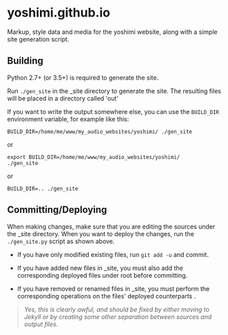 # yoshimi.github.io

Markup, style data and media for the yoshimi website,
along with a simple site generation script.

## Building

Python 2.7+ (or 3.5+) is required to generate the site.

Run `./gen_site` in the _site directory to generate the site.
The resulting files will be placed in a directory called 'out'

If you want to write the output somewhere else, you can use the `BUILD_DIR`
environment variable, for example like this:
```
BUILD_DIR=/home/me/www/my_audio_websites/yoshimi/ ./gen_site
```
or
```
export BUILD_DIR=/home/me/www/my_audio_websites/yoshimi/
./gen_site
```
or
```
BUILD_DIR=.. ./gen_site
```

## Committing/Deploying

When making changes, make sure that you are editing the sources under
the _site directory. When you want to deploy the changes, run the
`./gen_site.py` script as shown above.

* If you have only modified existing files, run `git add -u` and commit.

* If you have added new files in _site, you must also add the corresponding
deployed files under root before committing.

* If you have removed or renamed files in _site, you must perform the
corresponding operations on the files' deployed counterparts .

> *Yes, this is clearly awful, and should be fixed by either moving to Jekyll*
> *or by creating some other separation between sources and output files.*
